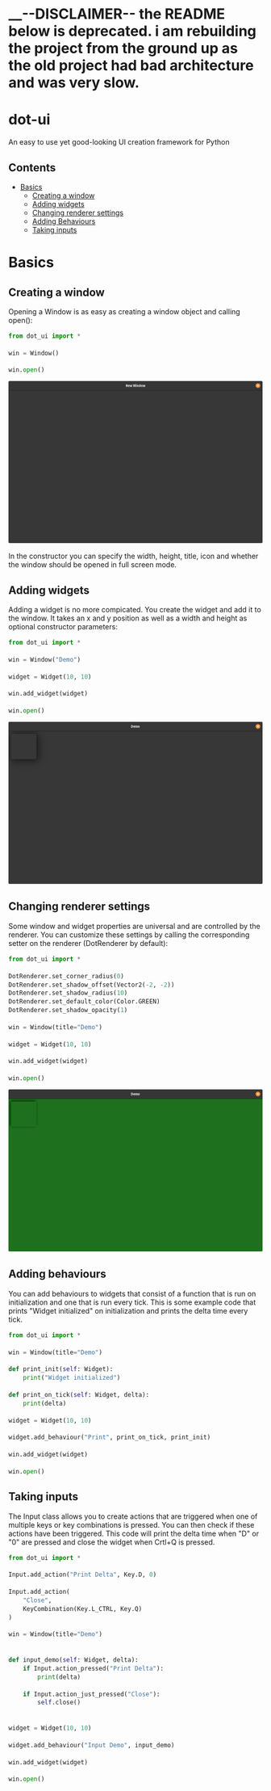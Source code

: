 # __--DISCLAIMER-- the README below is deprecated. i am rebuilding the project from the ground up as the old project had bad architecture and was very slow.



# dot-ui
An easy to use yet good-looking UI creation framework for Python

## Contents
* [Basics](#basics)
    * [Creating a window](#creating-a-window)
    * [Adding widgets](#adding-widgets)
    * [Changing renderer settings](#changing-renderer-settings)
    * [Adding Behaviours](#adding-behaviours)
    * [Taking inputs](#taking-inputs)

# Basics
## Creating a window
Opening a Window is as easy as creating a window object and calling open():
```python
from dot_ui import *

win = Window()

win.open()
```
![Opened Window](https://github.com/dots-git/dot-ui/blob/main/docs/assets/new_window.png?raw=true)

In the constructor you can specify the width, height, title, icon and whether the window should be opened in full screen mode.

## Adding widgets
Adding a widget is no more compicated. You create the widget and add it to the window. It takes an x and y position as well as a width and height as optional constructor parameters:
```python
from dot_ui import *

win = Window("Demo")

widget = Widget(10, 10)

win.add_widget(widget)

win.open()
```
![Window with widget](https://github.com/dots-git/dot-ui/blob/main/docs/assets/window_with_widget.png?raw=true)

## Changing renderer settings
Some window and widget properties are universal and are controlled by the renderer. You can customize these settings by calling the corresponding setter on the renderer (DotRenderer by default):
```python
from dot_ui import *

DotRenderer.set_corner_radius(0)
DotRenderer.set_shadow_offset(Vector2(-2, -2))
DotRenderer.set_shadow_radius(10)
DotRenderer.set_default_color(Color.GREEN)
DotRenderer.set_shadow_opacity(1)

win = Window(title="Demo")

widget = Widget(10, 10)

win.add_widget(widget)

win.open()
```
![Changed renderer settings](https://github.com/dots-git/dot-ui/blob/main/docs/assets/changed_renderer_settings.png?raw=true)

## Adding behaviours
You can add behaviours to widgets that consist of a function that is run on initialization and one that is run every tick. This is some example code that prints "Widget initialized" on initialization and prints the delta time every tick.

```python
from dot_ui import *

win = Window(title="Demo")

def print_init(self: Widget):
    print("Widget initialized")

def print_on_tick(self: Widget, delta):
    print(delta)

widget = Widget(10, 10)

widget.add_behaviour("Print", print_on_tick, print_init)

win.add_widget(widget)

win.open()
```

## Taking inputs
The Input class allows you to create actions that are triggered when one of multiple keys or key combinations is pressed. You can then check if these actions have been triggered. This code will print the delta time when "D" or "0" are pressed and close the widget when Crtl+Q is pressed.

```python
from dot_ui import *

Input.add_action("Print Delta", Key.D, 0)

Input.add_action(
    "Close", 
    KeyCombination(Key.L_CTRL, Key.Q)
)

win = Window(title="Demo")


def input_demo(self: Widget, delta):
    if Input.action_pressed("Print Delta"):
        print(delta)
    
    if Input.action_just_pressed("Close"):
        self.close()


widget = Widget(10, 10)

widget.add_behaviour("Input Demo", input_demo)

win.add_widget(widget)

win.open()
```

